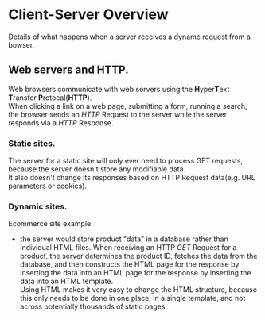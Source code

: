# Client-Server Overview
Details of what happens when a server receives a dynamc request from a bowser.

## Web servers and HTTP.
Web browsers communicate with web servers using the **H**yper**T**ext **T**ransfer **P**rotocal(**HTTP**).<br />
When clicking a link on a web page, submitting a form, running a search, the browser sends an *HTTP* Request to the server while the server responds via a *HTTP* Response.

### Static sites.
The server for a static site will only ever need to process GET requests, because the server doesn't store any modifiable data.
<br />It also doesn't change its responses based on HTTP Request data(e.g. URL parameters or cookies).

### Dynamic sites.
Ecommerce site example:
* the server would store product "data" in a database rather than individual HTML files.
When receiving an HTTP *GET* Request for a product, the server determines the product ID, fetches the data from the database,
and then constructs the HTML page for the response by inserting the data into an HTML page for the response by inserting the data into an HTML template.
<br />Using HTML makes it very easy to change the HTML structure, because this only needs to be done in one place, in a single template, and not across potentially thousands of static pages.

